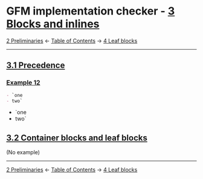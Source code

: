 # GFM implementation checker - [3 Blocks and inlines](https://higuma.github.io/gfm-implementation-checker/#blocks-and-inlines)

[2 Preliminaries](preliminaries.md)
← [Table of Contents](index.md) →
[4 Leaf blocks](leaf-blocks.md)

------------------------------------------------------------------------

## [3.1 Precedence](https://higuma.github.io/gfm-implementation-checker/#precedence)

### [Example 12](https://higuma.github.io/gfm-implementation-checker/#example-12)

```markdown
- `one
- two`
```

- `one
- two`

## [3.2 Container blocks and leaf blocks](https://higuma.github.io/gfm-implementation-checker/#container-blocks-and-leaf-blocks)

(No example)

------------------------------------------------------------------------

[2 Preliminaries](preliminaries.md)
← [Table of Contents](index.md) →
[4 Leaf blocks](leaf-blocks.md)
